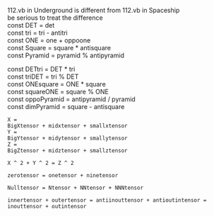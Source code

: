 112.vb in Underground is different from 112.vb in Spaceship </br>
be serious to treat the difference </br>
const DET = det  </br>
const tri = tri - antitri  </br>
const ONE = one + oppoone  </br>
const Square = square * antisquare  </br>
const Pyramid = pyramid % antipyramid  </br>

const DETtri = DET * tri  </br>
const triDET = tri % DET  </br>
const ONEsquare = ONE * square  </br>
const squareONE = square % ONE  </br> 
const oppoPyramid = antipyramid / pyramid  </br>
const dimPyramid = square - antisquare  </br>

    X =  
    BigXtensor + midxtensor + smallxtensor
    Y =
    BigYtensor + midytensor + smallytensor
    Z =
    BigZtensor + midztensor + smallztensor

    X ^ 2 + Y ^ 2 = Z ^ 2

    zerotensor = onetensor + ninetensor

    Nulltensor = Ntensor + NNtensor + NNNtensor

    innertensor + outertensor = antiinouttensor + antioutintensor = inouttensor + outintensor
